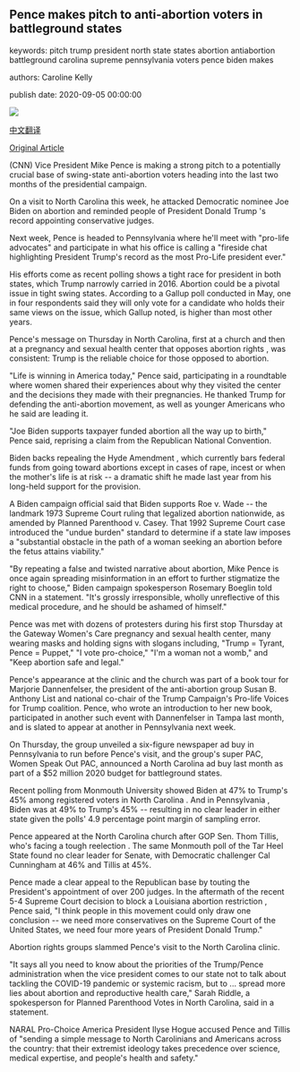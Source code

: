 ## Pence makes pitch to anti-abortion voters in battleground states

keywords: pitch trump president north state states abortion antiabortion battleground carolina supreme pennsylvania voters pence biden makes

authors: Caroline Kelly

publish date: 2020-09-05 00:00:00

![](https://cdn.cnn.com/cnnnext/dam/assets/200903153244-01-mike-pence-pregnancy-center-super-tease.jpg)

[中文翻译](Pence%20makes%20pitch%20to%20anti-abortion%20voters%20in%20battleground%20states_zh.md)

[Original Article](https://edition.cnn.com/2020/09/05/politics/mike-pence-abortion-battleground-states/index.html)

(CNN) Vice President Mike Pence is making a strong pitch to a potentially crucial base of swing-state anti-abortion voters heading into the last two months of the presidential campaign.

On a visit to North Carolina this week, he attacked Democratic nominee Joe Biden on abortion and reminded people of President Donald Trump 's record appointing conservative judges.

Next week, Pence is headed to Pennsylvania where he'll meet with "pro-life advocates" and participate in what his office is calling a "fireside chat highlighting President Trump's record as the most Pro-Life president ever."

His efforts come as recent polling shows a tight race for president in both states, which Trump narrowly carried in 2016. Abortion could be a pivotal issue in tight swing states. According to a Gallup poll conducted in May, one in four respondents said they will only vote for a candidate who holds their same views on the issue, which Gallup noted, is higher than most other years.

Pence's message on Thursday in North Carolina, first at a church and then at a pregnancy and sexual health center that opposes abortion rights , was consistent: Trump is the reliable choice for those opposed to abortion.

"Life is winning in America today," Pence said, participating in a roundtable where women shared their experiences about why they visited the center and the decisions they made with their pregnancies. He thanked Trump for defending the anti-abortion movement, as well as younger Americans who he said are leading it.

"Joe Biden supports taxpayer funded abortion all the way up to birth," Pence said, reprising a claim from the Republican National Convention.

Biden backs repealing the Hyde Amendment , which currently bars federal funds from going toward abortions except in cases of rape, incest or when the mother's life is at risk -- a dramatic shift he made last year from his long-held support for the provision.

A Biden campaign official said that Biden supports Roe v. Wade -- the landmark 1973 Supreme Court ruling that legalized abortion nationwide, as amended by Planned Parenthood v. Casey. That 1992 Supreme Court case introduced the "undue burden" standard to determine if a state law imposes a "substantial obstacle in the path of a woman seeking an abortion before the fetus attains viability."

"By repeating a false and twisted narrative about abortion, Mike Pence is once again spreading misinformation in an effort to further stigmatize the right to choose," Biden campaign spokesperson Rosemary Boeglin told CNN in a statement. "It's grossly irresponsible, wholly unreflective of this medical procedure, and he should be ashamed of himself."

Pence was met with dozens of protesters during his first stop Thursday at the Gateway Women's Care pregnancy and sexual health center, many wearing masks and holding signs with slogans including, "Trump = Tyrant, Pence = Puppet," "I vote pro-choice," "I'm a woman not a womb," and "Keep abortion safe and legal."

Pence's appearance at the clinic and the church was part of a book tour for Marjorie Dannenfelser, the president of the anti-abortion group Susan B. Anthony List and national co-chair of the Trump Campaign's Pro-life Voices for Trump coalition. Pence, who wrote an introduction to her new book, participated in another such event with Dannenfelser in Tampa last month, and is slated to appear at another in Pennsylvania next week.

On Thursday, the group unveiled a six-figure newspaper ad buy in Pennsylvania to run before Pence's visit, and the group's super PAC, Women Speak Out PAC, announced a North Carolina ad buy last month as part of a $52 million 2020 budget for battleground states.

Recent polling from Monmouth University showed Biden at 47% to Trump's 45% among registered voters in North Carolina . And in Pennsylvania , Biden was at 49% to Trump's 45% -- resulting in no clear leader in either state given the polls' 4.9 percentage point margin of sampling error.

Pence appeared at the North Carolina church after GOP Sen. Thom Tillis, who's facing a tough reelection . The same Monmouth poll of the Tar Heel State found no clear leader for Senate, with Democratic challenger Cal Cunningham at 46% and Tillis at 45%.

Pence made a clear appeal to the Republican base by touting the President's appointment of over 200 judges. In the aftermath of the recent 5-4 Supreme Court decision to block a Louisiana abortion restriction , Pence said, "I think people in this movement could only draw one conclusion -- we need more conservatives on the Supreme Court of the United States, we need four more years of President Donald Trump."

Abortion rights groups slammed Pence's visit to the North Carolina clinic.

"It says all you need to know about the priorities of the Trump/Pence administration when the vice president comes to our state not to talk about tackling the COVID-19 pandemic or systemic racism, but to ... spread more lies about abortion and reproductive health care," Sarah Riddle, a spokesperson for Planned Parenthood Votes in North Carolina, said in a statement.

NARAL Pro-Choice America President Ilyse Hogue accused Pence and Tillis of "sending a simple message to North Carolinians and Americans across the country: that their extremist ideology takes precedence over science, medical expertise, and people's health and safety."